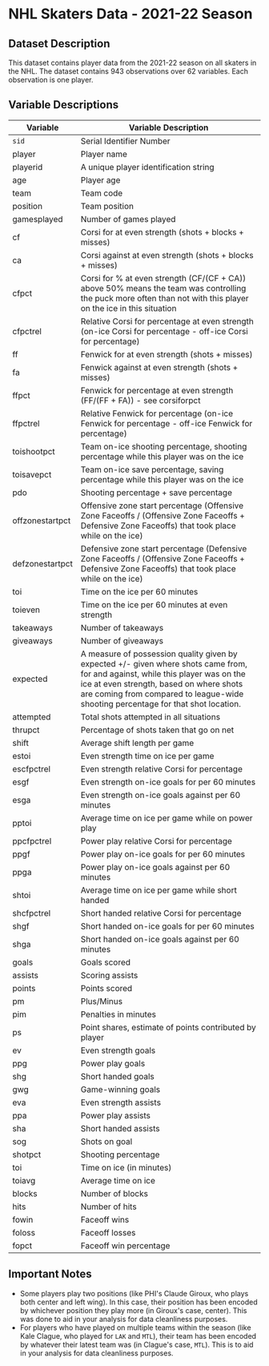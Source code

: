 # NHL Skaters Data - 2021-22 Season

## Dataset Description

This dataset contains player data from the 2021-22 season on all skaters in the NHL. The dataset contains 943 observations over 62 variables. Each observation is one player.

## Variable Descriptions

| Variable        | Variable Description |
|-----------------|-----------------------------------------------------------------------------------------------------------------------------------------------------------------------------------------------------------------------------------------------------------------|
| `sid`             | Serial Identifier Number                                                                      |
| player          | Player name                                                                                                                                                                                                                                                     |
| playerid        | A unique player identification string                                                                                                                                                                                                                           |
| age             | Player age                                                                                                                                                                                                                                                      |
| team            | Team code                                                                                                                                                                                                                                                       |
| position        | Team position                                                                                                                                                                                                                                                   |
| gamesplayed     | Number of games played                                                                                                                                                                                                                                          |
| cf              | Corsi for at even strength (shots + blocks + misses)                                                                                                                                                                                                            |
| ca              | Corsi against at even strength (shots + blocks + misses)                                                                                                                                                                                                        |
| cfpct           | Corsi for % at even strength (CF/(CF + CA))  above 50% means the team was controlling the puck more often than not with this player on the ice in this situation                                                                                                |
| cfpctrel        | Relative Corsi for percentage at even strength (on-ice Corsi for percentage - off-ice Corsi for percentage)                                                                                                                                                     |
| ff              | Fenwick for at even strength (shots + misses)                                                                                                                                                                                                                   |
| fa              | Fenwick against at even strength (shots + misses)                                                                                                                                                                                                               |
| ffpct           | Fenwick for percentage at even strength (FF/(FF + FA)) - see corsiforpct                                                                                                                                                                                        |
| ffpctrel        | Relative Fenwick for percentage (on-ice Fenwick for percentage - off-ice Fenwick for percentage)                                                                                                                                                                |
| toishootpct     | Team on-ice shooting percentage, shooting percentage while this player was on the ice                                                                                                                                                                           |
| toisavepct      | Team on-ice save percentage, saving percentage while this player was on the ice                                                                                                                                                                                 |
| pdo             | Shooting percentage + save percentage                                                                                                                                                                                                                           |
| offzonestartpct | Offensive zone start percentage (Offensive Zone Faceoffs / (Offensive Zone Faceoffs + Defensive Zone Faceoffs) that took place while on the ice)                                                                                                                |
| defzonestartpct | Defensive zone start percentage (Defensive Zone Faceoffs / (Offensive Zone Faceoffs + Defensive Zone Faceoffs) that took place while on the ice)                                                                                                                |
| toi             | Time on the ice per 60 minutes                                                                                                                                                                                                                                  |
| toieven         | Time on the ice per 60 minutes at even strength                                                                                                                                                                                                                 |
| takeaways       | Number of takeaways                                                                                                                                                                                                                                             |
| giveaways       | Number of giveaways                                                                                                                                                                                                                                             |
| expected        | A measure of possession quality given by expected +/- given where shots came from, for and against, while this player was on the ice at even strength, based on where shots are coming from compared to league-wide shooting percentage for that shot location. |
| attempted       | Total shots attempted in all situations                                                                                                                                                                                                                         |
| thrupct         | Percentage of shots taken that go on net                                                                                                                                                                                                                        |
| shift           | Average shift length per game                                                                                                                                                                                                                                   |
| estoi           | Even strength time on ice per game                                                                                                                                                                                                                              |
| escfpctrel      | Even strength relative Corsi for percentage                                                                                                                                                                                                                     |
| esgf            | Even strength on-ice goals for per 60 minutes                                                                                                                                                                                                                   |
| esga            | Even strength on-ice goals against per 60 minutes                                                                                                                                                                                                               |
| pptoi           | Average time on ice per game while on power play                                                                                                                                                                                                                |
| ppcfpctrel      | Power play relative Corsi for percentage                                                                                                                                                                                                                        |
| ppgf            | Power play on-ice goals for per 60 minutes                                                                                                                                                                                                                      |
| ppga            | Power play on-ice goals against per 60 minutes                                                                                                                                                                                                                  |
| shtoi           | Average time on ice per game while short handed                                                                                                                                                                                                                 |
| shcfpctrel      | Short handed relative Corsi for percentage                                                                                                                                                                                                                      |
| shgf            | Short handed on-ice goals for per 60 minutes                                                                                                                                                                                                                    |
| shga            | Short handed on-ice goals against per 60 minutes                                                                                                                                                                                                                |
| goals           | Goals scored                                                                                                                                                                                                                                                    |
| assists         | Scoring assists                                                                                                                                                                                                                                                 |
| points          | Points scored                                                                                                                                                                                                                                                   |
| pm              | Plus/Minus                                                                                                                                                                                                                                                      |
| pim             | Penalties in minutes                                                                                                                                                                                                                                            |
| ps              | Point shares, estimate of points contributed by player                                                                                                                                                                                                          |
| ev              | Even strength goals                                                                                                                                                                                                                                             |
| ppg             | Power play goals                                                                                                                                                                                                                                                |
| shg             | Short handed goals                                                                                                                                                                                                                                              |
| gwg             | Game-winning goals                                                                                                                                                                                                                                              |
| eva             | Even strength assists                                                                                                                                                                                                                                           |
| ppa             | Power play assists                                                                                                                                                                                                                                              |
| sha             | Short handed assists                                                                                                                                                                                                                                            |
| sog             | Shots on goal                                                                                                                                                                                                                                                   |
| shotpct         | Shooting percentage                                                                                                                                                                                                                                             |
| toi             | Time on ice (in minutes)                                                                                                                                                                                                                                        |
| toiavg          | Average time on ice                                                                                                                                                                                                                                             |
| blocks          | Number of blocks                                                                                                                                                                                                                                                |
| hits            | Number of hits                                                                                                                                                                                                                                                  |
| fowin           | Faceoff wins                                                                                                                                                                                                                                                    |
| foloss          | Faceoff losses                                                                                                                                                                                                                                                  |
| fopct           | Faceoff win percentage                                                                                                                                                                                                                                          |

## Important Notes

- Some players play two positions (like PHI's Claude Giroux, who plays both center and left wing). In this case, their position has been encoded by whichever position they play more (in Giroux's case, center). This was done to aid in your analysis for data cleanliness purposes.
- For players who have played on multiple teams within the season (like Kale Clague, who played for `LAK` and `MTL`), their team has been encoded by whatever their latest team was (in Clague's case, `MTL`). This is to aid in your analysis for data cleanliness purposes.
